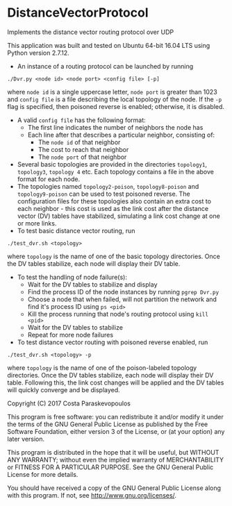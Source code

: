 # DistanceVectorProtocol
Implements the distance vector routing protocol over UDP

This application was built and tested on Ubuntu 64-bit 16.04 LTS using Python version 2.7.12.

* An instance of a routing protocol can be launched by running
```
./Dvr.py <node id> <node port> <config file> [-p]
```
where `node id` is a single uppercase letter, `node port` is greater than 1023 and `config file` is a file describing the local topology of the node. If the `-p` flag is specified, then poisoned reverse is enabled; otherwise, it is disabled.
* A valid `config file` has the following format:
	* The first line indicates the number of neighbors the node has
	* Each line after that describes a particular neighbor, consisting of:
		* The `node id` of that neighbor
		* The cost to reach that neighbor
		* The `node port` of that neighbor
* Several basic topologies are provided in the directories `topology1`, `topology3`, `topology 4` etc. Each topology contains a file in the above format for each node.
* The topologies named `topology2-poison`, `topology8-poison` and `topology9-poison` can be used to test poisoned reverse. The configuration files for these topologies also contain an extra cost to each neighbor - this cost is used as the link cost after the distance vector (DV) tables have stabilized, simulating a link cost change at one or more links.
* To test basic distance vector routing, run
```
./test_dvr.sh <topology>
```
where `topology` is the name of one of the basic topology directories. Once the DV tables stabilize, each node will display their DV table.
* To test the handling of node failure(s):
	* Wait for the DV tables to stabilize and display
	* Find the process ID of the node instances by running `pgrep Dvr.py`
	* Choose a node that when failed, will not partition the network and find it's process ID using `ps <pid>`
	* Kill the process running that node's routing protocol using `kill <pid>`
	* Wait for the DV tables to stabilize
	* Repeat for more node failures
* To test distance vector routing with poisoned reverse enabled, run
```
./test_dvr.sh <topology> -p
```
where `topology` is the name of one of the poison-labeled topology directories. Once the DV tables stabilize, each node will display their DV table. Following this, the link cost changes will be applied and the DV tables will quickly converge and be displayed.

Copyright (C) 2017 Costa Paraskevopoulos

This program is free software: you can redistribute it and/or modify it under the terms of the GNU General Public License as published by the Free Software Foundation, either version 3 of the License, or (at your option) any later version.

This program is distributed in the hope that it will be useful, but WITHOUT ANY WARRANTY; without even the implied warranty of MERCHANTABILITY or FITNESS FOR A PARTICULAR PURPOSE. See the GNU General Public License for more details.

You should have received a copy of the GNU General Public License along with this program. If not, see http://www.gnu.org/licenses/.
